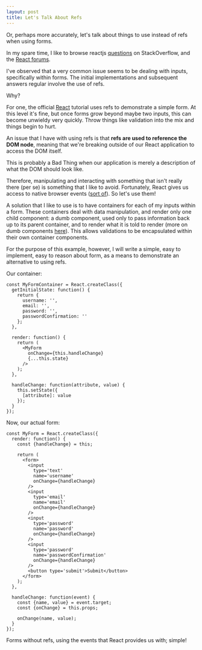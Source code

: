 ```yaml
---
layout: post
title: Let's Talk About Refs
---
```


Or, perhaps more accurately, let's talk about things to use instead of refs when using forms.

In my spare time, I like to browse reactjs [questions](http://stackoverflow.com/search?q=reactjs) on StackOverflow, and the [React forums](http://discuss.reactjs.org).

I've observed that a very common issue seems to be dealing with inputs, specifically within forms. The initial implementations and subsequent answers regular involve the use of refs.

Why?

For one, the official [React](http://facebook.github.io/react/docs/tutorial.html) tutorial uses refs to demonstrate a simple form. At this level it's fine, but once forms grow beyond maybe two inputs, this can become unwieldy very quickly. Throw things like validation into the mix and things begin to hurt.

An issue that I have with using refs is that **refs are used to reference the DOM node**, meaning that we're breaking outside of our React application to access the DOM itself.

This is probably a Bad Thing when our application is merely a description of what the DOM should look like.

Therefore, manipulating and interacting with something that isn't really there (per se) is something that I like to avoid. Fortunately, React gives us access to native browser events ([sort of](https://facebook.github.io/react/docs/events.html#syntheticevent)). So let's use them!

A solution that I like to use is to have containers for each of my inputs within a form. These containers deal with data manipulation, and render only one child component: a dumb component, used only to pass information back up to its parent container, and to render what it is told to render (more on dumb components [here](https://medium.com/@dan_abramov/smart-and-dumb-components-7ca2f9a7c7d0#.k0oenue6f)). This allows validations to be encapsulated within their own container components.

For the purpose of this example, however, I will write a simple, easy to implement, easy to reason about form, as a means to demonstrate an alternative to using refs.

Our container:

    const MyFormContainer = React.createClass({
      getInitialState: function() {
        return {
          username: '',
          email: '',
          password: '',
          passwordConfirmation: ''
        };
      },

      render: function() {
        return (
          <MyForm
            onChange={this.handleChange}
            {...this.state}
          />
        );
      },

      handleChange: function(attribute, value) {
        this.setState({
          [attribute]: value
        });
      }
    });

Now, our actual form:

    const MyForm = React.createClass({
      render: function() {
        const {handleChange} = this;

        return (
          <form>
            <input
              type='text'
              name='username'
              onChange={handleChange}
            />
            <input
              type='email'
              name='email'
              onChange={handleChange}
            />
            <input
              type='password'
              name='password'
              onChange={handleChange}
            />
            <input
              type='password'
              name='passwordConfirmation'
              onChange={handleChange}
            />
            <button type='submit'>Submit</button>
          </form>
        );
      },

      handleChange: function(event) {
        const {name, value} = event.target;
        const {onChange} = this.props;

        onChange(name, value);
      }
    });


Forms without refs, using the events that React provides us with; simple!
